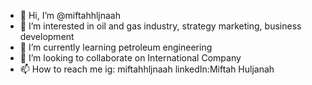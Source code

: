 - 👋 Hi, I’m @miftahhljnaah
- 👀 I’m interested in oil and gas industry, strategy marketing, business development
- 🌱 I’m currently learning petroleum engineering
- 💞️ I’m looking to collaborate on International Company
- 📫 How to reach me ig: miftahhljnaah linkedIn:Miftah Huljanah

<!---
miftahhljnaah/miftahhljnaah is a ✨ special ✨ repository because its `README.md` (this file) appears on your GitHub profile.
You can click the Preview link to take a look at your changes.
--->
